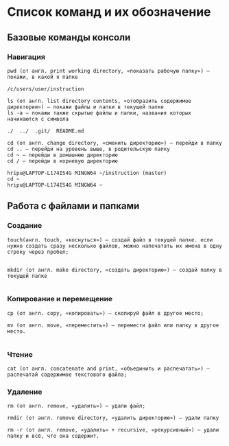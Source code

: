 # Список команд и их обозначение


## Базовые команды консоли


### Навигация


	pwd (от англ. print working directory, «показать рабочую папку») — покажи, в какой я папке
	
```pwd
/c/users/user/instruction
```

	ls (от англ. list directory contents, «отобразить содержимое директории») — покажи файлы и папки в текущей папке
	ls -a — покажи также скрытые файлы и папки, названия которых начинаются с символа

```$ ls -a
./  ../  .git/  README.md
```

	cd (от англ. change directory, «сменить директорию») — перейди в папку
	cd .. — перейди на уровень выше, в родительскую папку
	cd ~ — перейди в домашнюю директорию
	cd / — перейди в корневую директорию


```cd instruction/
hripu@LAPTOP-L174IS4G MINGW64 ~/instruction (master)
cd ~
hripu@LAPTOP-L174IS4G MINGW64 ~
```


## Работа с файлами и папками


### Создание


	touch(англ. touch, «коснуться») — создай файл в текущей папке. если нужно создать сразу несколько файлов, можно напечатать их имена в одну строку через пробел;

```touch test.txt
```

	mkdir (от англ. make directory, «создать директорию») — создай папку в текущей папке

```mkdir test
```


### Копирование и перемещение


	cp (от англ. copy, «копировать») — скопируй файл в другое место;

	mv (от англ. move, «переместить») — перемести файл или папку в другое место.

```mv test.txt test
```

### Чтение


	cat (от англ. concatenate and print, «объединить и распечатать») — распечатай содержимое текстового файла;

### Удаление


	rm (от англ. remove, «удалить») — удали файл;

	rmdir (от англ. remove directory, «удалить директорию») — удали папку

	rm -r (от англ. remove, «удалить» + recursive, «рекурсивный») — удали папку и всё, что она содержит.

	